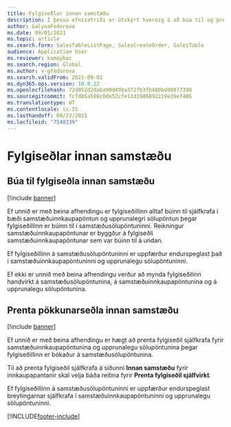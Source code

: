 ```yaml
---
title: Fylgiseðlar innan samstæðu
description: Í þessu efnisatriði er útskýrt hvernig á að búa til og prenta fylgiseðla fyrir samstæðufærslur
author: GalynaFedorova
ms.date: 09/01/2021
ms.topic: article
ms.search.form: SalesTableListPage, SalesCreateOrder, SalesTable
audience: Application User
ms.reviewer: kamaybac
ms.search.region: Global
ms.author: v-gfedorova
ms.search.validFrom: 2021-09-01
ms.dyn365.ops.version: 10.0.22
ms.openlocfilehash: 72d052d2daba90d49ba372fb3fb480bdd0877398
ms.sourcegitcommit: fcfd85a508c0de52cfe11d1986892219e39ef406
ms.translationtype: HT
ms.contentlocale: is-IS
ms.lasthandoff: 09/23/2021
ms.locfileid: "7548339"
---
```

# <a name="intercompany-packing-slips"></a>Fylgiseðlar innan samstæðu

## <a name="generate-intercompany-packing-slips"></a>Búa til fylgiseðla innan samstæðu

[!include [banner](../../includes/banner.md)]

Ef unnið er með beina afhendingu er fylgiseðillinn alltaf búinn til sjálfkrafa í bæði samstæðuinnkaupapöntun og upprunalegri sölupöntun þegar fylgiseðillinn er búinn til í samstæðusölupöntuninni. Reikningur samstæðuinnkaupapöntunar er byggður á fylgiseðli samstæðuinnkaupapöntunar sem var búinn til á undan.

Ef fylgiseðillinn á samstæðusölupöntuninni er uppfærður endurspeglast það í samstæðuinnkaupapöntuninni og upprunalegu sölupöntuninni.

Ef ekki er unnið með beina afhendingu verður að mynda fylgiseðilinn handvirkt á samstæðusölupöntunina, á samstæðuinnkaupapöntunina og á upprunalegu sölupöntunina.

## <a name="print-intercompany-packing-slips"></a>Prenta pökkunarseðla innan samstæðu

[!include [banner](../../includes/banner.md)]

Ef unnið er með beina afhendingu er hægt að prenta fylgiseðil sjálfkrafa fyrir samstæðuinnkaupapöntunina og upprunalegu sölupöntunina þegar fylgiseðillinn er bókaður á samstæðusölupöntunina.

Til að prenta fylgiseðil sjálfkrafa á síðunni **Innan samstæðu** fyrir innkaupapantanir skal velja báða reitina fyrir **Prenta fylgiseðil sjálfvirkt**.

Ef fylgiseðillinn á samstæðusölupöntuninni er uppfærður endurspeglast breytingarnar sjálfkrafa í samstæðuinnkaupapöntuninni og upprunalegu sölupöntuninni.

[!INCLUDE[footer-include](../../includes/footer-banner.md)]
